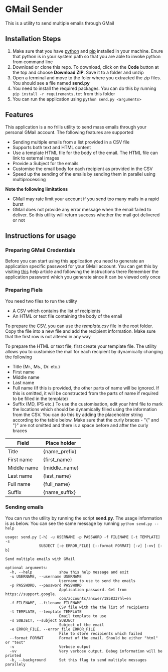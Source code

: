 # GMail Sender
This is a utility to send multiple emails through GMail

## Installation Steps
1. Make sure that you have [python](https://www.python.org/) and [pip](https://pypi.org/project/pip/) installed in your machine.   Enure that python is in your system path so that you are able to invoke python from command line
2. Download or clone this repo.  To download, click on the **Code** button at the top and choose **Download ZIP**.  Save it to a folder and unzip
3. Open a terminal and move to the foler where you extracted the zip files.  You should see a file named **send.py**
4. You need to install the required packages.  You can do this by running  `pip install -r requirements.txt` from this folder
5. You can run the application using   `python send.py <arguments>`

## Features
This application is a no frills utility to send mass emails through your personal GMail account.  The following features are supported
- Sending multiple emails from a list provided in a CSV file
- Supports both text and HTML content
- Use a template HTML file for the body of the email.  The HTML file can link to external images
- Provide a Subject for the emails
- Customise the email body for each recipient as provided in the CSV
- Speed up the sending of the emails by sending them in parallel using multiprocessing

**Note the following limitations**
- GMail may rate limit your account if you send too many mails in a rapid burst
- GMail does not provide any error message when the email failed to deliver.  So this utility will return success whether the mail got delivered or not

## Instructions for usage
### Preparing GMail Credentials
Before you can start using this application you need to generate an application specific password for your GMail account.
You can get this by visiting [this](https://support.google.com/mail/answer/185833?hl=en-GB) help article and following the instructions there
Remember the application password which you generate since it can be viewed only once

### Preparing Fiels
You need two files to run the utility
- A CSV which contains the list of recipients
- An HTML or text file containing the body of the email

To prepare the CSV, you can use the *template.csv* file in the root folder.  Copy the file into a new file and add the recipient information.  Make sure that the first row is not altered in any way

To prepare the HTML or text file, first create your template file.  The utility allows you to customise the mail for each recipient by dynamically changing the following
- Title (Mr., Ms., Dr. etc.)
- First name
- Middle name
- Last name
- Full name (If this is provided, the other parts of name will be ignored.  If this is omitted, it will be constructed from the parts of name if required to be filled in the template)
- Suffix (MD, IPS etc.)
To use the customisation, edit your html file to mark the locations which should be dynamically filled
using the information from the CSV.  You can do this by adding the placeholder string according to the 
table below.  Make sure that the curly braces - "{" and "}" are not omitted and there is a space
before and after the curly braces

| Field | Place holder|
|-------- |------------|
| Title	   | {name_prefix} |
| First name | {first_name} |
| Middle name | {middle_name} |
| Last name | {last_name} |
| Full name | {full_name} |
| Suffix    | {name_suffix} |

### Sending emails
You can run the utility by running the script **send.py**.  The usage information is as below.
You can see the same message by running
`python send.py --help`

```
usage: send.py [-h] -u USERNAME -p PASSWORD -f FILENAME [-t TEMPLATE] -s
               SUBJECT [-e ERROR_FILE] [--format FORMAT] [-v] [-vv] [-b]

Send multiple emails with GMail

optional arguments:
  -h, --help            show this help message and exit
  -u USERNAME, --username USERNAME
                        Username to use to send the emails
  -p PASSWORD, --password PASSWORD
                        Application password. Get from https://support.google.
                        com/accounts/answer/185833?hl=en
  -f FILENAME, --filename FILENAME
                        CSV file with the the list of recipients
  -t TEMPLATE, --template TEMPLATE
                        Email template to use
  -s SUBJECT, --subject SUBJECT
                        Subject of the email
  -e ERROR_FILE, --error_file ERROR_FILE
                        File to store recipients which failed
  --format FORMAT       Format of the email. Should be either "html" or "text"
  -v                    Verbose output
  -vv                   Very verbose output. Debug information will be printed
  -b, --background      Set this flag to send multiple messages parallely
```


